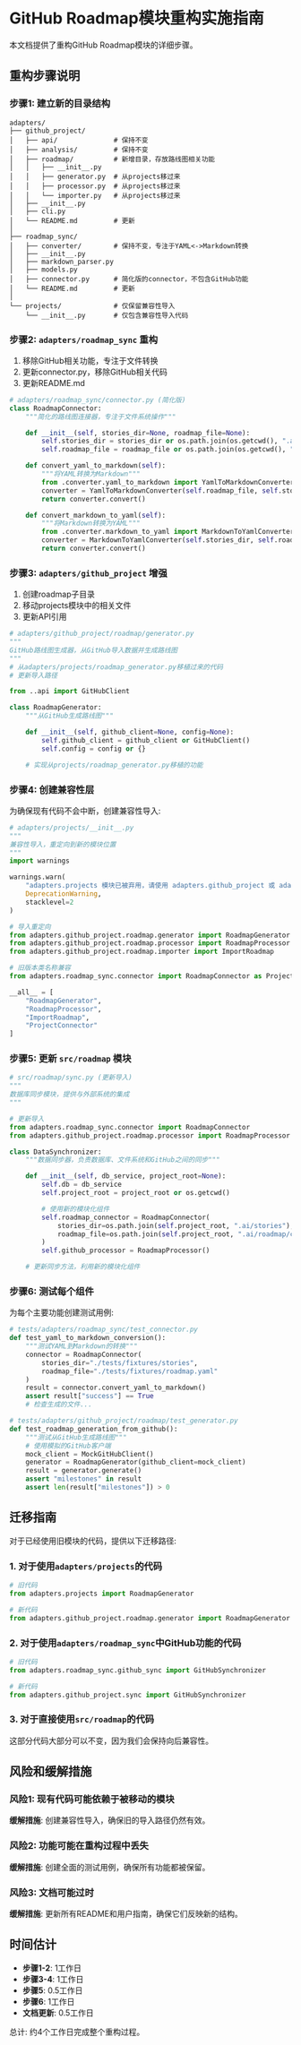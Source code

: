 # GitHub Roadmap模块重构实施指南

本文档提供了重构GitHub Roadmap模块的详细步骤。

## 重构步骤说明

### 步骤1: 建立新的目录结构

```
adapters/
├── github_project/
│   ├── api/              # 保持不变
│   ├── analysis/         # 保持不变
│   ├── roadmap/          # 新增目录，存放路线图相关功能
│   │   ├── __init__.py
│   │   ├── generator.py  # 从projects移过来
│   │   ├── processor.py  # 从projects移过来
│   │   └── importer.py   # 从projects移过来
│   ├── __init__.py
│   ├── cli.py
│   └── README.md         # 更新
│
├── roadmap_sync/
│   ├── converter/        # 保持不变，专注于YAML<->Markdown转换
│   ├── __init__.py
│   ├── markdown_parser.py
│   ├── models.py
│   ├── connector.py      # 简化版的connector，不包含GitHub功能
│   └── README.md         # 更新
│
└── projects/             # 仅保留兼容性导入
    └── __init__.py       # 仅包含兼容性导入代码
```

### 步骤2: `adapters/roadmap_sync` 重构

1. 移除GitHub相关功能，专注于文件转换
2. 更新connector.py，移除GitHub相关代码
3. 更新README.md

```python
# adapters/roadmap_sync/connector.py (简化版)
class RoadmapConnector:
    """简化的路线图连接器，专注于文件系统操作"""

    def __init__(self, stories_dir=None, roadmap_file=None):
        self.stories_dir = stories_dir or os.path.join(os.getcwd(), ".ai/stories")
        self.roadmap_file = roadmap_file or os.path.join(os.getcwd(), ".ai/roadmap/current.yaml")

    def convert_yaml_to_markdown(self):
        """将YAML转换为Markdown"""
        from .converter.yaml_to_markdown import YamlToMarkdownConverter
        converter = YamlToMarkdownConverter(self.roadmap_file, self.stories_dir)
        return converter.convert()

    def convert_markdown_to_yaml(self):
        """将Markdown转换为YAML"""
        from .converter.markdown_to_yaml import MarkdownToYamlConverter
        converter = MarkdownToYamlConverter(self.stories_dir, self.roadmap_file)
        return converter.convert()
```

### 步骤3: `adapters/github_project` 增强

1. 创建roadmap子目录
2. 移动projects模块中的相关文件
3. 更新API引用

```python
# adapters/github_project/roadmap/generator.py
"""
GitHub路线图生成器，从GitHub导入数据并生成路线图
"""
# 从adapters/projects/roadmap_generator.py移植过来的代码
# 更新导入路径

from ..api import GitHubClient

class RoadmapGenerator:
    """从GitHub生成路线图"""

    def __init__(self, github_client=None, config=None):
        self.github_client = github_client or GitHubClient()
        self.config = config or {}

    # 实现从projects/roadmap_generator.py移植的功能
```

### 步骤4: 创建兼容性层

为确保现有代码不会中断，创建兼容性导入:

```python
# adapters/projects/__init__.py
"""
兼容性导入，重定向到新的模块位置
"""
import warnings

warnings.warn(
    "adapters.projects 模块已被弃用，请使用 adapters.github_project 或 adapters.roadmap_sync",
    DeprecationWarning,
    stacklevel=2
)

# 导入重定向
from adapters.github_project.roadmap.generator import RoadmapGenerator
from adapters.github_project.roadmap.processor import RoadmapProcessor
from adapters.github_project.roadmap.importer import ImportRoadmap

# 旧版本类名称兼容
from adapters.roadmap_sync.connector import RoadmapConnector as ProjectConnector

__all__ = [
    "RoadmapGenerator",
    "RoadmapProcessor",
    "ImportRoadmap",
    "ProjectConnector"
]
```

### 步骤5: 更新 `src/roadmap` 模块

```python
# src/roadmap/sync.py (更新导入)
"""
数据库同步模块，提供与外部系统的集成
"""

# 更新导入
from adapters.roadmap_sync.connector import RoadmapConnector
from adapters.github_project.roadmap.processor import RoadmapProcessor

class DataSynchronizer:
    """数据同步器，负责数据库、文件系统和GitHub之间的同步"""

    def __init__(self, db_service, project_root=None):
        self.db = db_service
        self.project_root = project_root or os.getcwd()

        # 使用新的模块化组件
        self.roadmap_connector = RoadmapConnector(
            stories_dir=os.path.join(self.project_root, ".ai/stories"),
            roadmap_file=os.path.join(self.project_root, ".ai/roadmap/current.yaml")
        )
        self.github_processor = RoadmapProcessor()

    # 更新同步方法，利用新的模块化组件
```

### 步骤6: 测试每个组件

为每个主要功能创建测试用例:

```python
# tests/adapters/roadmap_sync/test_connector.py
def test_yaml_to_markdown_conversion():
    """测试YAML到Markdown的转换"""
    connector = RoadmapConnector(
        stories_dir="./tests/fixtures/stories",
        roadmap_file="./tests/fixtures/roadmap.yaml"
    )
    result = connector.convert_yaml_to_markdown()
    assert result["success"] == True
    # 检查生成的文件...

# tests/adapters/github_project/roadmap/test_generator.py
def test_roadmap_generation_from_github():
    """测试从GitHub生成路线图"""
    # 使用模拟的GitHub客户端
    mock_client = MockGitHubClient()
    generator = RoadmapGenerator(github_client=mock_client)
    result = generator.generate()
    assert "milestones" in result
    assert len(result["milestones"]) > 0
```

## 迁移指南

对于已经使用旧模块的代码，提供以下迁移路径:

### 1. 对于使用`adapters/projects`的代码

```python
# 旧代码
from adapters.projects import RoadmapGenerator

# 新代码
from adapters.github_project.roadmap.generator import RoadmapGenerator
```

### 2. 对于使用`adapters/roadmap_sync`中GitHub功能的代码

```python
# 旧代码
from adapters.roadmap_sync.github_sync import GitHubSynchronizer

# 新代码
from adapters.github_project.sync import GitHubSynchronizer
```

### 3. 对于直接使用`src/roadmap`的代码

这部分代码大部分可以不变，因为我们会保持向后兼容性。

## 风险和缓解措施

### 风险1: 现有代码可能依赖于被移动的模块

**缓解措施**: 创建兼容性导入，确保旧的导入路径仍然有效。

### 风险2: 功能可能在重构过程中丢失

**缓解措施**: 创建全面的测试用例，确保所有功能都被保留。

### 风险3: 文档可能过时

**缓解措施**: 更新所有README和用户指南，确保它们反映新的结构。

## 时间估计

- **步骤1-2**: 1工作日
- **步骤3-4**: 1工作日
- **步骤5**: 0.5工作日
- **步骤6**: 1工作日
- **文档更新**: 0.5工作日

总计: 约4个工作日完成整个重构过程。
